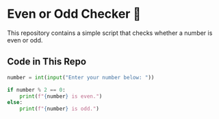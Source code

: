 # Even or Odd Checker 🔢  

This repository contains a simple script that checks whether a number is even or odd.  

## Code in This Repo  
```python
number = int(input("Enter your number below: "))  

if number % 2 == 0:  
    print(f"{number} is even.")  
else:  
    print(f"{number} is odd.")  
